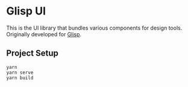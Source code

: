 # Glisp UI

This is the UI library that bundles various components for design tools. Originally developed for [Glisp](https://github.com/baku89/glisp).

## Project Setup

```
yarn
yarn serve
yarn build
```
